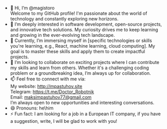 - 👋 Hi, I’m @magistoro <br>
Welcome to my GitHub profile! I'm passionate about the world of technology and constantly exploring new horizons.
- 👀 I’m deeply interested in software development, open-source projects, and innovative tech solutions. My curiosity drives me to keep learning and growing in the ever-evolving tech landscape.
- 🌱 Currently, I’m immersing myself in [specific technologies or skills you're learning, e.g., React, machine learning, cloud computing]. My goal is to master these skills and apply them to create impactful projects.
- 💞️ I’m looking to collaborate on exciting projects where I can contribute my skills and learn from others. Whether it's a challenging coding problem or a groundbreaking idea, I’m always up for collaboration.
- 📫 Feel free to connect with me via:
<br> My website:  http://mpastuhov.site
<br>Telegram: https://t.me/Doctor_Robotnik
<br>Email: maksimpastuhov77@gmail.com
<br>I’m always open to new opportunities and interesting conversations.
- 😄 Pronouns: he\him
- ⚡ Fun fact: I am looking for a job in a European IT company, if you have a suggestion, write, I will be glad to work with you!

<!---
magistoro/magistoro is a ✨ special ✨ repository because its `README.md` (this file) appears on your GitHub profile.
You can click the Preview link to take a look at your changes.
--->
